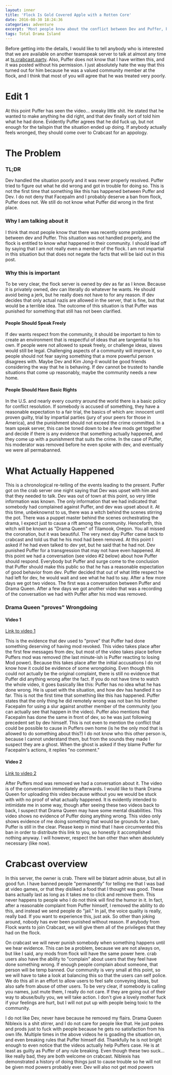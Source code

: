 ```yaml
---
layout: inner
title: 'Flock Is Gold Covered Apple with a Rotten Core'
date: 2016-08-30 18:24:36
categories: adventure
excerpt: 'Most people know about the conflict between Dev and Puffer, but not the intricate details. Devs flagrant handling of this issue was not only disrespectful, but also illogical and even immoral.'
tags: Total Drama Island
---
```


Before getting into the details, I would like to tell anybody who is interested that we are available on another teamspeak server to talk at almost any time at [ts.crabcast.party](ts3server://ts.crabcast.party).
Also, Puffer does not know that I have written this, and it was posted without his permission. 
I just absolutely hate the way that this turned out for him because he was a valued community member at the flock, and I think that most of you will agree that he was treated very poorly. 

# Edit 1

At this point Puffer has seen the video... sneaky little shit. He stated that he wanted to make anything he did right, and that dev finally sort of told him what he had done. 
Evidently Puffer agrees that he did fuck up, but not enough for the tailspin that the situation ended up doing. 
If anybody actually feels wronged, they should come over to Crabcast for an appology. 

# The Problem

### TL;DR

Dev handled the situation poorly and it was never properly resolved. Puffer tried to figure out what he did wrong and got in trouble for doing so. 
This is not the first time that something like this has happened between Puffer and Dev. 
I do not deny that Facepalm and I probably deserve a ban from flock, Puffer does not. 
We still do not know what Puffer did wrong in the first place. 

### Why I am talking about it

I think that most people know that there was recently some problems between dev and Puffer. 
This situation was not handled properly, and the flock is entitled to know what happened in their community. 
I should lead off by saying that I am not really even a member of the flock. 
I am not impartial in this situation but that does not negate the facts that will be laid out in this post.


### Why this is important

To be very clear, the flock server is owned by dev as far as I know. Because it is privately owned, dev can literally do whatever he wants. 
He should avoid being a jerk, but he really does not have to for any reason. 
If dev decides that only actual nazis are allowed in the server, that is fine, but that would be a terrible idea. 
The outcome of this situation is that Puffer was punished for something that still has not been clarified.

#### People Should Speak Freely

If dev wants respect from the community, it should be important to him to create an environment that is respectful of ideas that are tangential to his own. 
If people were not allowed to speak freely, or challenge ideas, slaves would still be legal. 
Challenging aspects of a community will improve it, so people should not fear saying something that a more powerful person disagrees with. 
Maybe Dev and Kim Jong-Il would be good friends considering the way that he is behaving. 
If dev cannot be trusted to handle situations that come up reasonably, maybe the community needs a new home. 

#### People Should Have Basic Rights

In the U.S. and nearly every country around the world there is a basic policy for conflict resolution.
If somebody is accused of something, they have a reasonable expectation to a fair trial, the basics of which are: innocent until proven guilty, trial by impartial parties (jury of your peers for those in America), and the punishment should not exceed the crime committed. 
In a team speak server, this can be toned down to be a few mods get together and decide if there is any evidence that something actually happened, and they come up with a punishment that suits the crime. 
In the case of Puffer, his moderator was removed before he even spoke with dev, and eventually we were all permabanned. 



# What Actually Happened

This is a chronological re-telling of the events leading to the present.
Puffer got on the crab server one night saying that Dev was upset with him and that they needed to talk. 
Dev was out of town at this point, so very little information was known.
The only information that we had indicated that somebody had complained against Puffer, and dev was upset about it. 
At this time, unbeknownst to us, there was a witch behind the scenes stirring the pot. There was a puppet master behind the scenes orchestrating the drama, I expect just to cause a rift among the community. 
Henceforth, this witch will be known as "Drama Queen" of Tilamook, Oregon. You all missed the coronation, but it was beautiful. 
The very next day Puffer came back to crabcast and told us that he his mod had been removed.
At this point I asked if he had even talked to dev yet, but he said that he had not. Dev punished Puffer for a transgression that may not have even happened. 
At this point we had a conversation (see video #2 below) about how Puffer should respond. 
Everybody but Puffer and surge come to the conclusion that Puffer should make this public so that he has a reasonable expectation of good behavior from dev.
Puffer decided that out of what little respect he had left for dev, he would wait and see what he had to say. 
After a few more days we got two videos. The first was a conversation between Puffer and Drama Queen. 
After a few days we got another video that was a recording of the conversation we had with Puffer after his mod was removed. 

### Drama Queen "proves" Wrongdoing

#### Video 1
[Link to video 1](https://www.youtube.com/watch?v=FQenYNQgS34)

This is the evidence that dev used to "prove" that Puffer had done something deserving of having mod revoked. This video takes place after the first few messages from dev, but most of the video takes place before Puffers mod was removed (the last minute-ish is Puffer reacting to losing Mod power).
Because this takes place after the initial accusations I do not know how it could be evidence of some wrongdoing.
Even though this could not actually be the original complaint, there is still no evidence that Puffer did anything wrong after the fact. 
If you do not have time to watch the whole video, it goes basically like this: Puffer has no idea what he has done wrong.
He is upset with the situation, and how dev has handled it so far. This is not the first time that something like this has happened. 
Puffer states that the only thing he did remotely wrong was not ban his brother Facepalm for using a slur against another member of the community (you can actually see that happen in the video). 
Puffer also mentions that Facepalm has done the same in front of dev, so he was just following precedent set by dev himself. 
This is not even to mention the conflict that could be possible to cause in Puffers own home (is he the only mod that is allowed to do something about this?)
I do not know who this other person is, because I cannot understand them, but from the sounds they made I suspect they are a ghost. 
When the ghost is asked if they blame Puffer for Facepalm's actions, it replies "no comment." 

#### Video 2
[Link to video 2](https://www.youtube.com/watch?v=BIZDW5Li3PI)

After Puffers mod was removed we had a conversation about it. 
The video is of the conversation immediately afterwards. 
I would like to thank Drama Queen for uploading this video because without you we would be stuck with with no proof of what actually happened. 
It is evidently intended to intimidate me in some way, though after seeing these two videos back to back, I suspect that Drama Queen may have some mental disabilities. 
This video shows no evidence of Puffer doing anything wrong. This video only shows evidence of me doing something that would be grounds for a ban, Puffer is still in the clear.
Please keep in mind that I have circumvented this ban in order to distribute this link to you, so honestly it accomplished nothing anyway.
I will however, respect the ban other than when absolutely necessary (like now).

# Crabcast overview

In this server, the owner is crab. There will be blatant admin abuse, but all in good fun. I have banned people "permanently" for telling me that I was bad at video games, or that they disliked a food that I thought was good. 
These bans actually last as long as it takes me to click and remove them. This never happens to people who I do not think will find the humor in it. 
In fact, after a reasonable complaint from Puffer himself, I removed the ability to do this, and instead we send people do "jail." 
In jail, the voice quality is really, really bad. If you want to experience this, just ask. So other than joking around, nobody has ever been punished without reason. 
If anybody from Flock wants to join Crabcast, we will give them all of the privileges that they had on the flock. 

On crabcast we will never punish somebody when something happens until we hear evidence. This can be a problem, because we are not always on, but like I said, any mods from flock will have the same power here. 
crab users also have the ability to "complain" about users that they feel have done something wrong. If enough people complain about someone, that person will be temp banned.
Our community is very small at this point, so we will have to take a look at balancing this so that the users can self police. 
We do this all in an effort to allow users to feel safe conveying ideas, but also safe from abuse of other users. 
To be very clear, if somebody is calling you names, just mute them, I really do not care. If they are going out of their way to abuse/bully you, we will take action. 
I don't give a lovely mother fuck if your feelings are hurt, but I will not put up with people being toxic to the community. 

I do not like Dev, never have because he removed my flairs. Drama Queen Niblexis is a shit stirrer, and I do not care for people like that. 
He just pokes and prods just to fuck with people because he gets no satisfaction from his own life.
Multiple times in the above videos he is goading the situation on, and even breaking rules that Puffer himself did.
Thankfully he is not bright enough to even notice that the videos actually help Puffers case. 
He is at least as guilty as Puffer of any rule breaking. 
Even though these two suck... like really bad, they are both welcome on crabcast. 
Niblexis has demonstrated a history of doing things just to cause trouble so he will not be given mod powers probably ever. 
Dev will also not get mod powers 

